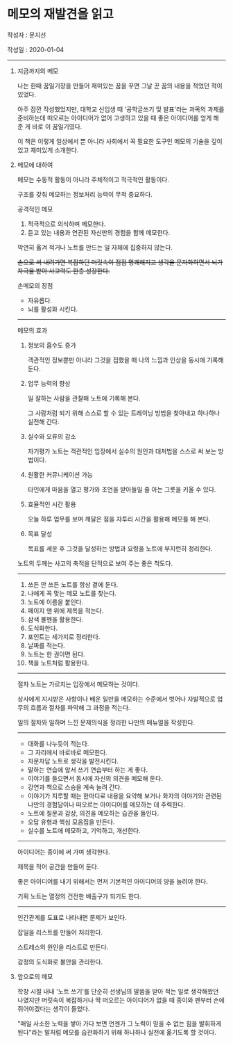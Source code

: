 # 메모의 재발견을 읽고

작성자 : 문지선

작성일 : 2020-01-04

---

1. 지금까지의 메모

   나는 한때 꿈일기장을 만들어 재미있는 꿈을 꾸면 그날 꾼 꿈의 내용을 적었던 적이 있었다.

   아주 잠깐 작성했었지만, 대학교 신입생 때 '공학글쓰기 및 발표'라는 과목의 과제를 준비하는데 떠오르는 아이디어가 없어 고생하고 있을 때 좋은 아이디어를 얻게 해 준 게 바로 이 꿈일기였다.

   이 책은 이렇게 일상에서 뿐 아니라 사회에서 꼭 필요한 도구인 메모의 기술을 깊이있고 재미있게 소개한다.

2. 메모에 대하여

   메모는 수동적 활동이 아니라 주체적이고 적극적인 활동이다.

   구조를 갖춰 메모하는 정보처리 능력이 무척 중요하다.

   공격적인 메모

   1. 적극적으로 의식하며 메모한다.
   2. 듣고 있는 내용과 연관된 자신만의 경험을 함께 메모한다.

   막연히 옮겨 적거나 노트를 만드는 일 자체에 집중하지 않는다.

   ~~손으로 써 내려가면 복잡하던 머릿속이 점점 명쾌해지고 생각을 문자화하면서 뇌가 자극을 받아 사고력도 한층 성장한다.~~

   손메모의 장점

   - 자유롭다.
   - 뇌를 활성화 시킨다.

   ---

   메모의 효과

   1. 정보의 흡수도 증가

      객관적인 정보뿐만 아니라 그것을 접했을 때 나의 느낌과 인상을 동시에 기록해 둔다.

   2. 업무 능력의 향상

      일 잘하는 사람을 관찰해 노트에 기록해 본다.

      그 사람처럼 되기 위해 스스로 할 수 있는 트레이닝 방법을 찾아내고 하나하나 실천해 간다.

   3. 실수와 오류의 감소

      자기평가 노트는 객관적인 입장에서 실수의 원인과 대처법을 스스로 써 보는 방법이다.

   4. 원활한 커뮤니케이션 가능

      타인에게 마음을 열고 평가와 조언을 받아들일 줄 아는 그릇을 키울 수 있다.

   5. 효율적인 시간 활용

      오늘 하루 업무를 보며 깨달은 점을 자투리 시간을 활용해 메모를 해 본다.

   6. 목표 달성

      목표를 세운 후 그것을 달성하는 방법과 요령을 노트에 부지런히 정리한다.

   노트의 두께는 사고의 축적을 단적으로 보여 주는 좋은 척도다.

   ---

   1. 쓰든 안 쓰든 노트를 항상 곁에 둔다.
   2. 나에게 꼭 맞는 메모 노트를 찾는다.
   3. 노트에 이름을 붙인다.
   4. 페이지 맨 위에 제목을 적는다.
   5. 삼색 볼펜을 활용한다.
   6. 도식화한다.
   7. 포인트는 세가지로 정리한다.
   8. 날짜를 적는다.
   9. 노트는 한 권이면 된다.
   10. 책을 노트처럼 활용한다.

   ---

   절차 노트는 가르치는 입장에서 메모하는 것이다.

   상사에게 지시받은 사항이나 배운 일만을 메모하는 수준에서 벗어나 자발적으로 업무의 흐름과 절차를 파악해 그 과정을 적는다.

   일의 절차와 일하며 느낀 문제의식을 정리한 나만의 매뉴얼을 작성한다.

   ---

   - 대화를 나누듯이 적는다.
   - 그 자리에서 바로바로 메모한다.
   - 자문자답 노트로 생각을 발전시킨다.
   - 말하는 연습에 앞서 쓰기 연습부터 하는 게 좋다.
   - 이야기를 들으면서 동시에 자신의 의견을 메모해 둔다.
   - 강연과 책으로 스승을 계속 늘려 간다.
   - 이야기가 지루할 때는 한마디로 내용을 요약해 보거나 화자의 이야기와 관련된 나만의 경험담이나 떠오르는 아이디어를 메모하는 데 주력한다.
   - 노트에 질문과 감상, 의견을 메모하는 습관을 들인다.
   - 오답 유형과 핵심 모음집을 만든다.
   - 실수를 노트에 메모하고, 기억하고, 개선한다.

   ---

   아이디어는 종이에 써 가며 생각한다.

   제목을 적어 공간을 만들어 둔다.

   좋은 아이디어를 내기 위해서는 먼저 기본적인 아이디어의 양을 늘려야 한다.

   기획 노트는 열정의 건전한 배출구가 되기도 한다.

   ---

   인간관계를 도표로 나타내면 문제가 보인다.

   잡일을 리스트를 만들어 처리한다.

   스트레스의 원인을 리스트로 만든다.

   감정의 도식화로 불안을 관리한다.

3. 앞으로의 메모

   학창 시절 내내 '노트 쓰기'를 단순히 선생님의 말씀을 받아 적는 일로 생각해왔던 나였지만 머릿속이 복잡하거나 딱 떠오르는 아이디어가 없을 때 종이와 펜부터 손에 쥐어야겠다는 생각이 들었다.
   
   "매일 사소한 노력을 쌓아 가다 보면 언젠가 그 노력이 믿을 수 없는 힘을 발휘하게 된다"라는 말처럼 메모를 습관화하기 위해 하나하나 실천에 옮기도록 할 것이다.